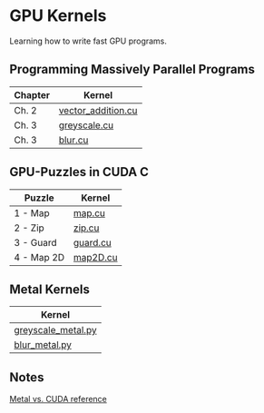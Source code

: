 # GPU Kernels

Learning how to write fast GPU programs.

## Programming Massively Parallel Programs 

| Chapter | Kernel |
|---------|--------|
| Ch. 2   | [vector_addition.cu](/pmpp/vector_addition/vector_addition.cu) |
| Ch. 3   | [greyscale.cu](/pmpp/greyscale/greyscale.cu) |
| Ch. 3   | [blur.cu](/pmpp/blur/blur.cu) |

## GPU-Puzzles in CUDA C

| Puzzle  | Kernel |
|---------|--------|
| 1 - Map | [map.cu](/gpu-puzzles/puzzle01/map.cu) |
| 2 - Zip | [zip.cu](/gpu-puzzles/puzzle02/zip.cu) |
| 3 - Guard | [guard.cu](/gpu-puzzles/puzzle03/guard.cu) |
| 4 - Map 2D | [map2D.cu](/gpu-puzzles/puzzle04/map2D.cu) |

## Metal Kernels

| Kernel |
|--------|
| [greyscale_metal.py](/metal/greyscale_metal.py) |
| [blur_metal.py](/metal/blur_metal.py) |

## Notes

[Metal vs. CUDA reference](notes/metal-vs-cuda.md)